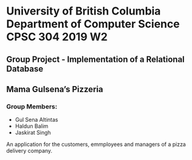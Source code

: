 # University of British Columbia Department of Computer Science CPSC 304 2019 W2

## Group Project - Implementation of a Relational Database

## Mama Gulsena’s Pizzeria

### Group Members:
- Gul Sena Altintas
- Haldun Balim
- Jaskirat Singh

An application for the customers, emmployees and managers of a pizza delivery company.
